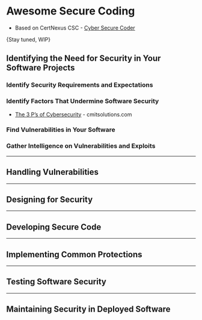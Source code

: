 # Awesome Secure Coding
- Based on CertNexus CSC - [Cyber Secure Coder](https://certnexus.com/certification/cyber-secure-coder/)

{Stay tuned, WIP}

##  Identifying the Need for Security in Your Software Projects
### Identify Security Requirements and Expectations
### Identify Factors That Undermine Software Security
* [The 3 P’s of Cybersecurity](https://cmitsolutions.com/blog/3-ps-cybersecurity-put-basic-fundamentals-work-business/) - cmitsolutions.com
### Find Vulnerabilities in Your Software
### Gather Intelligence on Vulnerabilities and Exploits
-----
## Handling Vulnerabilities
-----
## Designing for Security
-----
## Developing Secure Code
-----
## Implementing Common Protections
-----
## Testing Software Security
-----
## Maintaining Security in Deployed Software
